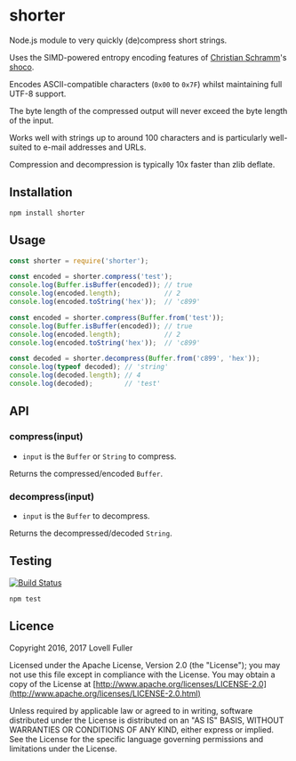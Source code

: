 # shorter

Node.js module to very quickly (de)compress short strings.

Uses the SIMD-powered entropy encoding features of
[Christian Schramm](https://github.com/Ed-von-Schleck)'s
[shoco](http://ed-von-schleck.github.io/shoco/).

Encodes ASCII-compatible characters (`0x00` to `0x7F`)
whilst maintaining full UTF-8 support.

The byte length of the compressed output
will never exceed the byte length of the input.

Works well with strings up to around 100 characters
and is particularly well-suited to e-mail addresses and URLs.

Compression and decompression is typically 10x faster than zlib deflate.

## Installation

```
npm install shorter
```

## Usage

```javascript
const shorter = require('shorter');
```

```javascript
const encoded = shorter.compress('test');
console.log(Buffer.isBuffer(encoded)); // true
console.log(encoded.length);           // 2
console.log(encoded.toString('hex'));  // 'c899'
```

```javascript
const encoded = shorter.compress(Buffer.from('test'));
console.log(Buffer.isBuffer(encoded)); // true
console.log(encoded.length);           // 2
console.log(encoded.toString('hex'));  // 'c899'
```

```javascript
const decoded = shorter.decompress(Buffer.from('c899', 'hex'));
console.log(typeof decoded); // 'string'
console.log(decoded.length); // 4
console.log(decoded);        // 'test'
```

## API

### compress(input)

* `input` is the `Buffer` or `String` to compress.

Returns the compressed/encoded `Buffer`.

### decompress(input)

* `input` is the `Buffer` to decompress.

Returns the decompressed/decoded `String`.

## Testing

[![Build Status](https://travis-ci.org/lovell/shorter.png?branch=master)](https://travis-ci.org/lovell/shorter)

```
npm test
```

## Licence

Copyright 2016, 2017 Lovell Fuller

Licensed under the Apache License, Version 2.0 (the "License");
you may not use this file except in compliance with the License.
You may obtain a copy of the License at
[http://www.apache.org/licenses/LICENSE-2.0](http://www.apache.org/licenses/LICENSE-2.0.html)

Unless required by applicable law or agreed to in writing, software
distributed under the License is distributed on an "AS IS" BASIS,
WITHOUT WARRANTIES OR CONDITIONS OF ANY KIND, either express or implied.
See the License for the specific language governing permissions and
limitations under the License.
